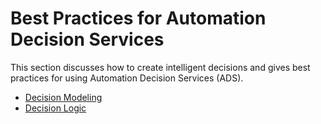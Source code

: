 # Best Practices for Automation Decision Services

This section discusses how to create intelligent decisions and gives best practices for using Automation Decision Services (ADS). 

 - [Decision Modeling](DecisionModeling/README.md)
 - [Decision Logic](DecisionLogic/README.md)
